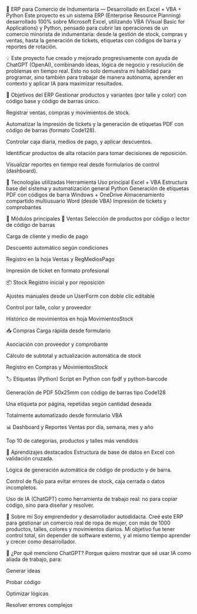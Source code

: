 🧾 ERP para Comercio de Indumentaria — Desarrollado en Excel + VBA + Python
Este proyecto es un sistema ERP (Enterprise Resource Planning) desarrollado 100% sobre Microsoft Excel, utilizando VBA (Visual Basic for Applications) y Python, pensado para cubrir las operaciones de un comercio minorista de indumentaria: desde la gestión de stock, compras y ventas, hasta la generación de tickets, etiquetas con códigos de barra y reportes de rotación.

💡 Este proyecto fue creado y mejorado progresivamente con ayuda de ChatGPT (OpenAI), combinando ideas, lógica de negocio y resolución de problemas en tiempo real.
Esto no solo demuestra mi habilidad para programar, sino también para trabajar de manera autónoma, aprender en contexto y aplicar IA para maximizar resultados.

🎯 Objetivos del ERP
Gestionar productos y variantes (por talle y color) con código base y código de barras único.

Registrar ventas, compras y movimientos de stock.

Automatizar la impresión de tickets y la generación de etiquetas PDF con código de barras (formato Code128).

Controlar caja diaria, medios de pago, y aplicar descuentos.

Identificar productos de alta rotación para tomar decisiones de reposición.

Visualizar reportes en tiempo real desde formularios de control (dashboard).

🔧 Tecnologías utilizadas
Herramienta	Uso principal
Excel + VBA	Estructura base del sistema y automatización general
Python	Generación de etiquetas PDF con códigos de barra
Windows + OneDrive	Almacenamiento compartido multiusuario
Word (desde VBA)	Impresión de tickets y comprobantes

🧩 Módulos principales
🛒 Ventas
Selección de productos por código o lector de código de barras

Carga de cliente y medio de pago

Descuento automático según condiciones

Registro en la hoja Ventas y RegMediosPago

Impresión de ticket en formato profesional

📦 Stock
Registro inicial y por reposición

Ajustes manuales desde un UserForm con doble clic editable

Control por talle, color y proveedor

Histórico de movimientos en hoja MovimientosStock

📥 Compras
Carga rápida desde formulario

Asociación con proveedor y comprobante

Cálculo de subtotal y actualización automática de stock

Registro en Compras y MovimientosStock

🏷️ Etiquetas (Python)
Script en Python con fpdf y python-barcode

Generación de PDF 50x25mm con código de barras tipo Code128

Una etiqueta por página, repetidas según cantidad deseada

Totalmente automatizado desde formulario VBA

📊 Dashboard y Reportes
Ventas por día, semana, mes y año

Top 10 de categorías, productos y talles más vendidos

🧠 Aprendizajes destacados
Estructura de base de datos en Excel con validación cruzada.

Lógica de generación automática de código de producto y de barra.

Control de flujo para evitar errores de stock, caja cerrada o datos incompletos.

Uso de IA (ChatGPT) como herramienta de trabajo real: no para copiar código, sino para diseñar y resolver.

👤 Sobre mí
Soy emprendedor y desarrollador autodidacta. Creé este ERP para gestionar un comercio real de ropa de mujer, con más de 1000 productos, talles, colores y movimientos diarios.
Mi objetivo fue tener control total, sin depender de software externo, y al mismo tiempo aprender y crecer como desarrollador.

🤖 ¿Por qué menciono ChatGPT?
Porque quiero mostrar que sé usar IA como aliada de trabajo, para:

Generar ideas

Probar código

Optimizar lógicas

Resolver errores complejos



